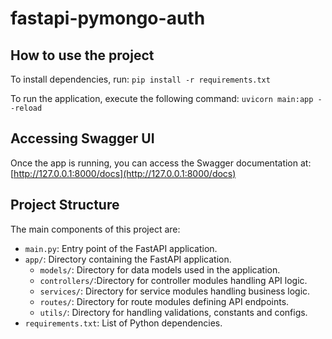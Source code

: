 ﻿# fastapi-pymongo-auth
## How to use the project

To install dependencies, run:
`pip install -r requirements.txt`

To run the application, execute the following command:
`uvicorn main:app --reload`

## Accessing Swagger UI

Once the app is running, you can access the Swagger documentation at:
[http://127.0.0.1:8000/docs](http://127.0.0.1:8000/docs)

## Project Structure

The main components of this project are:

-   `main.py`: Entry point of the FastAPI application.
-   `app/`: Directory containing the FastAPI application.
	-   `models/`: Directory for data models used in the application.
	-   `controllers/`:Directory for controller modules handling API logic.
	-  	 `services/`: Directory for service modules handling business logic.
	-   `routes/`: Directory for route modules defining API endpoints.
	-  `utils/`: Directory for handling validations, constants and configs.
-   `requirements.txt`: List of Python dependencies.
